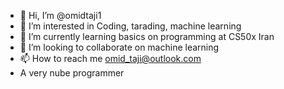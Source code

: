 - 👋 Hi, I’m @omidtaji1
- 👀 I’m interested in Coding, tarading, machine learning
- 🌱 I’m currently learning basics on programming at CS50x Iran
- 💞️ I’m looking to collaborate on machine learning
- 📫 How to reach me omid_taji@outlook.com
- A very nube programmer

<!---
omidtaji1/omidtaji1 is a ✨ basical ✨ repository because its `README.md` (this file) appears on your GitHub profile.
You can click the Preview link to take a look at your changes.
--->
